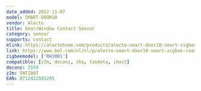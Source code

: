 ```yaml
---
date_added: 2022-11-07
model: SMART-DOOR10
vendor: Alecto
title: Door/Window Contact Sensor
category: sensor
supports: contact
mlink: https://alectohome.com/products/alecto-smart-door10-smart-zigbee-raam-deur-sensor-wit
link: https://www.bol.com/nl/nl/p/alecto-smart-door10-smart-zigbee-raam-deur-sensor-maakt-je-ramen-en-deuren-smart/9200000126121881/
zigbeemodel: ['RH3001']
compatible: [z2m, deconz, zha, tasmota, ihost]
deconz: 2559
z2m: SNTZ007
EAN: 8712412585205
---
```

